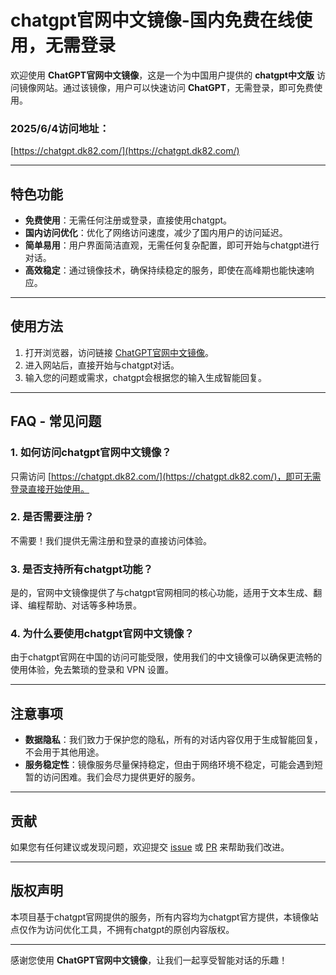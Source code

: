 # chatgpt官网中文镜像-国内免费在线使用，无需登录

欢迎使用 **ChatGPT官网中文镜像**，这是一个为中国用户提供的 **chatgpt中文版** 访问镜像网站。通过该镜像，用户可以快速访问 **ChatGPT**，无需登录，即可免费使用。

### 2025/6/4访问地址：
[https://chatgpt.dk82.com/](https://chatgpt.dk82.com/)

---

## 特色功能
- **免费使用**：无需任何注册或登录，直接使用chatgpt。
- **国内访问优化**：优化了网络访问速度，减少了国内用户的访问延迟。
- **简单易用**：用户界面简洁直观，无需任何复杂配置，即可开始与chatgpt进行对话。
- **高效稳定**：通过镜像技术，确保持续稳定的服务，即使在高峰期也能快速响应。

---

## 使用方法

1. 打开浏览器，访问链接 [ChatGPT官网中文镜像](https://chatgpt.dk82.com/)。
2. 进入网站后，直接开始与chatgpt对话。
3. 输入您的问题或需求，chatgpt会根据您的输入生成智能回复。

---

## FAQ - 常见问题

### 1. **如何访问chatgpt官网中文镜像？**
只需访问 [https://chatgpt.dk82.com/](https://chatgpt.dk82.com/)，即可无需登录直接开始使用。

### 2. **是否需要注册？**
不需要！我们提供无需注册和登录的直接访问体验。

### 3. **是否支持所有chatgpt功能？**
是的，官网中文镜像提供了与chatgpt官网相同的核心功能，适用于文本生成、翻译、编程帮助、对话等多种场景。

### 4. **为什么要使用chatgpt官网中文镜像？**
由于chatgpt官网在中国的访问可能受限，使用我们的中文镜像可以确保更流畅的使用体验，免去繁琐的登录和 VPN 设置。

---

## 注意事项

- **数据隐私**：我们致力于保护您的隐私，所有的对话内容仅用于生成智能回复，不会用于其他用途。
- **服务稳定性**：镜像服务尽量保持稳定，但由于网络环境不稳定，可能会遇到短暂的访问困难。我们会尽力提供更好的服务。

---

## 贡献

如果您有任何建议或发现问题，欢迎提交 [issue](https://github.com/username/repo/issues) 或 [PR](https://github.com/username/repo/pulls) 来帮助我们改进。

---

## 版权声明

本项目基于chatgpt官网提供的服务，所有内容均为chatgpt官方提供，本镜像站点仅作为访问优化工具，不拥有chatgpt的原创内容版权。

---

感谢您使用 **ChatGPT官网中文镜像**，让我们一起享受智能对话的乐趣！
